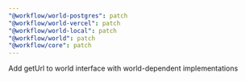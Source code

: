 ```yaml
---
"@workflow/world-postgres": patch
"@workflow/world-vercel": patch
"@workflow/world-local": patch
"@workflow/world": patch
"@workflow/core": patch
---
```


Add getUrl to world interface with world-dependent implementations
